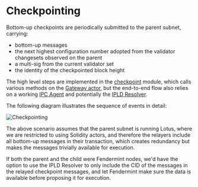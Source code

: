 # Checkpointing

Bottom-up checkpoints are periodically submitted to the parent subnet, carrying:
* bottom-up messages
* the next highest configuration number adopted from the validator changesets observed on the parent
* a multi-sig from the current validator set
* the identity of the checkpointed block height

The high level steps are implemented in the [checkpoint](../fendermint/vm/interpreter/src/fvm/checkpoint.rs) module,
which calls various methods on the [Gateway actor](https://github.com/consensus-shipyard/ipc-solidity-actors/tree/dev/src/gateway),
but the end-to-end flow also relies on a working [IPC Agent](https://github.com/consensus-shipyard/ipc/)
and potentially the [IPLD Resolver](https://github.com/consensus-shipyard/ipc-ipld-resolver).

The following diagram illustrates the sequence of events in detail:

![Checkpointing](diagrams/checkpointing.png)

The above scenario assumes that the parent subnet is running Lotus, where we are restricted to using Solidity actors,
and therefore the relayers include all bottom-up messages in their transaction, which creates redundancy but makes the
messages trivially available for execution.

If both the parent and the child were Fendermint nodes, we'd have the option to use the IPLD Resolver to only include the CID
of the messages in the relayed checkpoint messages, and let Fendermint make sure the data is available before proposing it
for execution.
